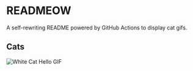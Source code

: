 # READMEOW

A self-rewriting README powered by GitHub Actions to display cat gifs.

## Cats

![White Cat Hello GIF](https://media1.giphy.com/media/v1.Y2lkPTlhY2QwMmRheGcxcHB6amY3bXZweXI0ZXo1ems1cWw1czNna3Y3MjJtYXZxYzQ0eiZlcD12MV9naWZzX3NlYXJjaCZjdD1n/vFKqnCdLPNOKc/200.gif)
